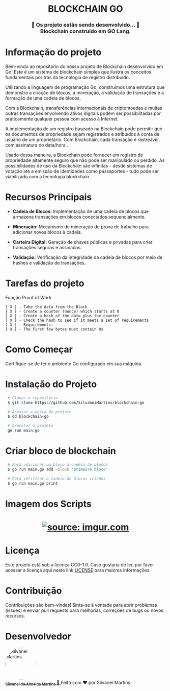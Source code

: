<h1 align="center">
   BLOCKCHAIN GO
</h1>

<h3 align="center">
	🚧  Os projeto estão sendo desenvolvido...  🚧 <br />
	Blockchain construído em GO Lang.
</h3>

# Informação do projeto

Bem-vindo ao repositório do nosso projeto de Blockchain desenvolvido em Go! Este é um sistema de blockchain simples que ilustra os conceitos fundamentais por trás da tecnologia de registro distribuído. 

Utilizando a linguagem de programação Go, construímos uma estrutura que demonstra a criação de blocos, a mineração, a validação de transações e a formação de uma cadeia de blocos.

Com a Blockchain, transferências internacionais de criptomoedas e muitas outras transações envolvendo ativos digitais podem ser possibilitadas por praticamente qualquer pessoa com acesso à Internet.

A implementação de um registro baseado na Blockchain pode permitir que os documentos de propriedade sejam registrados e atribuídos à conta de usuário de um proprietário. Com Blockchain, cada transação é rastreável, com assinatura de data/hora .

Usado dessa maneira, a Blockchain pode fornecer um registro de propriedade altamente seguro que não pode ser manipulado ou perdido. As possibilidades de uso da Blockchain são infinitas - desde sistemas de votação até a emissão de identidades como passaportes - tudo pode ser viabilizado com a tecnologia blockchain.

# Recursos Principais

- **Cadeia de Blocos:** Implementação de uma cadeia de blocos que armazena transações em blocos conectados sequencialmente.

- **Mineração:** Mecanismo de mineração de prova de trabalho para adicionar novos blocos à cadeia.

- **Carteira Digital:** Geração de chaves públicas e privadas para criar transações seguras e assinadas.

- **Validação:** Verificação da integridade da cadeia de blocos por meio de hashes e validação de transações.


# Tarefas do projeto

Função Proof of Work

    [ X ] - Take the data from the Block
    [ X ] - Create a counter (nonce) which starts at 0
    [ X ] - Create a hash of the data plus the counter
    [ X ] - Check the hash to see if it meets a set of requirements
    [ X ] - Requirements:
    [ X ] - The First few bytes must contain 0s

# Como Começar

Certifique-se de ter o ambiente Go configurado em sua máquina.

# Instalação do Projeto
   ```bash
    # Clonar o repositório
    $ git clone https://github.com/SilvaneiMartins/blockchain-go

    # Acessar a pasta do projeto
    $ cd blockchain-go

    # Executar o projeto
    go run main.go
   ```

# Criar bloco de blockchain

   ```bash
    # Para adicionar um bloco a cadeia de blocos
    $ go run main.go add -block 'primeiro bloco'

    # Para verificar a cadeia de blocos criados
    $ go run main.go print
   ```

# Imagem dos Scripts

<h1 align="center">
    <a href="https://imgur.com/jFv0PoW"><img src="https://i.imgur.com/jFv0PoW.png" title="source: imgur.com" /></a>
    <br />
</h1>

# Licença

Este projeto está sob a licença CC0-1.0. Caso gostaria de ler, por favor acessar a licença aqui neste link [LICENSE](https://github.com/SilvaneiMartins/blockchain-go/blob/master/LICENSE) para maiores informações.

# Contribuição

Contribuições são bem-vindas! Sinta-se à vontade para abrir problemas (issues) e enviar pull requests para melhorias, correções de bugs ou novos recursos.

# Desenvolvedor

<a href="https://github.com/SilvaneiMartins">
    <img
        style="border-radius:50%"
        src="https://github.com/SilvaneiMartins.png"
        width="100px;"
        alt="Silvanei Martins"
    />
    <br />
    <sub>
        <b>Silvanei de Almeida Martins</b>
    </sub>
</a>
     <a href="https://github.com/SilvaneiMartins" title="Silvanei martins" >
    🚀
 </a>
Feito com ❤️ por Silvanei Martins
